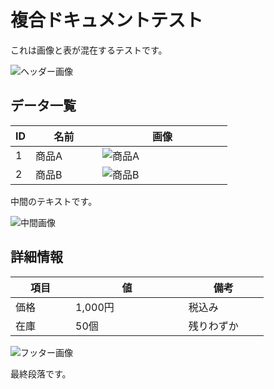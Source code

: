 # 複合ドキュメントテスト

これは画像と表が混在するテストです。

![ヘッダー画像](header.jpg)

## データ一覧

| ID | 名前　　　 | 画像　　　　　　　　　　 |
|----|----------|------------------------|
| 1  | 商品A　　　 | ![商品A](product_a.jpg) |
| 2  | 商品B　　　 | ![商品B](product_b.jpg) |

中間のテキストです。

![中間画像](middle.png)

## 詳細情報

| 項目　　　 | 値　　　　　　　　　 | 備考　　　　　 |
|----------|-------------------|--------------|
| 価格　　　 | 1,000円　　　　　　 | 税込み　　　　 |
| 在庫　　　 | 50個　　　　　　　　 | 残りわずか　　 |

![フッター画像](footer.gif)

最終段落です。